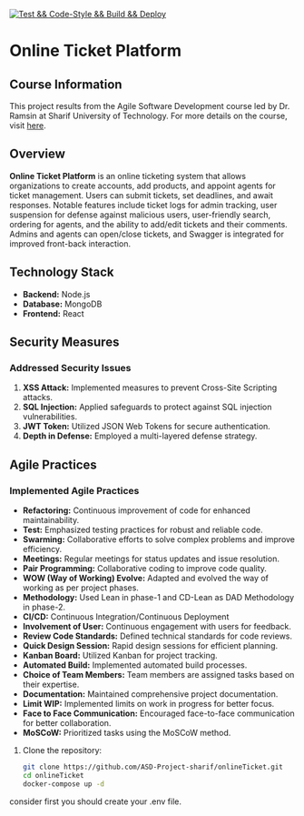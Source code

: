 [![Test && Code-Style && Build && Deploy](https://github.com/ASD-Project-sharif/backend/actions/workflows/build.yml/badge.svg)](https://github.com/ASD-Project-sharif/backend/actions/workflows/build.yml)

# Online Ticket Platform

## Course Information

This project results from the Agile Software Development course led by Dr. Ramsin at Sharif University of Technology. For more details on the course, visit [here](https://sharif.edu/~ramsin/index_files/undergradcourse_ASD.htm).

## Overview

**Online Ticket Platform** is an online ticketing system that allows organizations to create accounts, add products, and appoint agents for ticket management. Users can submit tickets, set deadlines, and await responses. Notable features include ticket logs for admin tracking, user suspension for defense against malicious users, user-friendly search, ordering for agents, and the ability to add/edit tickets and their comments. Admins and agents can open/close tickets, and Swagger is integrated for improved front-back interaction.

## Technology Stack

- **Backend:** Node.js
- **Database:** MongoDB
- **Frontend:** React

## Security Measures

### Addressed Security Issues

1. **XSS Attack:** Implemented measures to prevent Cross-Site Scripting attacks.
2. **SQL Injection:** Applied safeguards to protect against SQL injection vulnerabilities.
3. **JWT Token:** Utilized JSON Web Tokens for secure authentication.
4. **Depth in Defense:** Employed a multi-layered defense strategy.

## Agile Practices

### Implemented Agile Practices

- **Refactoring:** Continuous improvement of code for enhanced maintainability.
- **Test:** Emphasized testing practices for robust and reliable code.
- **Swarming:** Collaborative efforts to solve complex problems and improve efficiency.
- **Meetings:** Regular meetings for status updates and issue resolution.
- **Pair Programming:** Collaborative coding to improve code quality.
- **WOW (Way of Working) Evolve:** Adapted and evolved the way of working as per project phases.
- **Methodology:** Used Lean in phase-1 and CD-Lean as DAD Methodology in phase-2.
- **CI/CD:** Continuous Integration/Continuous Deployment
- **Involvement of User:** Continuous engagement with users for feedback.
- **Review Code Standards:** Defined technical standards for code reviews.
- **Quick Design Session:** Rapid design sessions for efficient planning.
- **Kanban Board:** Utilized Kanban for project tracking.
- **Automated Build:** Implemented automated build processes.
- **Choice of Team Members:** Team members are assigned tasks based on their expertise.
- **Documentation:** Maintained comprehensive project documentation.
- **Limit WIP:** Implemented limits on work in progress for better focus.
- **Face to Face Communication:** Encouraged face-to-face communication for better collaboration.
- **MoSCoW:** Prioritized tasks using the MoSCoW method.

1. Clone the repository:
   ```bash
   git clone https://github.com/ASD-Project-sharif/onlineTicket.git
   cd onlineTicket
   docker-compose up -d
consider first you should create your .env file.
